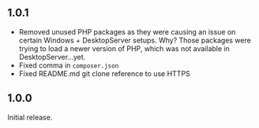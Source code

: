 ## 1.0.1

- Removed unused PHP packages as they were causing an issue on certain Windows + DesktopServer setups. Why? Those packages were trying to load a newer version of PHP, which was not available in DesktopServer...yet.
- Fixed comma in `composer.json`
- Fixed README.md git clone reference to use HTTPS

## 1.0.0

Initial release.